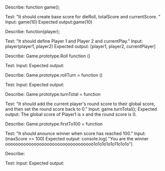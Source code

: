 Describe: function game();

Test: "It should create base score for dieRoll, totalScore and currentScore. "
Input: game(10)
Expected output:game(10)



Describe: function(player);

Test: "It should define Player 1 and Player 2 and currentPlay."
Input: player(player1, player2)
Expected output: [player1, player2, currentPlayer]

Describe: Game.prototype.Roll function ()

Test:
Input:
Expected output:


Describe: Game.prototype.rollTurn = function ()

Test:
Input:
Expected output:

Describe: Game.prototype.turnTotal = function

Test: "It should add the current player's round score to their global score, and then set the round score back to 0."
Input: game.turnTotal();
Expected output: The global score of Player1 is x and the round score is 0.

Describe: Game.prototype.firstTo100 = function

Test: "It should anounce winner when score has reached 100."
Input: (maxScore >= 100)
Expected output: console.log( "You are the winner oooooooooooooooooooooooooooooooooo1o1o1o1o1o11o1o1o")

Describe: 

Test:
Input:
Expected output:

